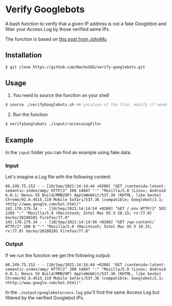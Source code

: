 # Verify Googlebots

A bash function to verify that a given IP address is not a fake Googlebot and filter your Access Log by those verified same IPs.

The function is based on [this post from JohnMu](https://johnmu.com/fake-googlebots/)

## Installation
```sh
$ git clone https://github.com/NachoSEO/verify-googlebots.git
```

## Usage
1. You need to source the function on your shell
```sh
$ source ./verifyGooglebots.sh ## Location of the file, modify if needed
```

2. Run the function
```sh
$ verifyGooglebots ./input/<accessLogFile>
```

## Example
In the `input` folder you can find an example using fake data.

### Input
Let's imagine a Log file with the following content:
```log
66.249.75.152 - - [10/Sep/2021:14:14:44 +0200] "GET /contenido-latent-semantic-index/amp/ HTTP/2" 200 14847 "-" "Mozilla/5.0 (Linux; Android 6.0.1; Nexus 5X Build/MMB29P) AppleWebKit/537.36 (KHTML, like Gecko) Chrome/92.0.4515.119 Mobile Safari/537.36 (compatible; Googlebot/2.1; +http://www.google.com/bot.html)"
142.170.179.34 - - [10/Sep/2021:14:14:54 +0200] "GET /.env HTTP/2" 503 1269 "-" "Mozilla/5.0 (Macintosh; Intel Mac OS X 10.15; rv:77.0) Gecko/20100101 Firefox/77.0"
142.170.179.34 - - [10/Sep/2021:14:14:56 +0200] "GET /wp-content/ HTTP/2" 200 0 "-" "Mozilla/5.0 (Macintosh; Intel Mac OS X 10.15; rv:77.0) Gecko/20100101 Firefox/77.0"
```

### Output
If we run the function we get the following output:
```log
66.249.75.152 - - [10/Sep/2021:14:14:44 +0200] "GET /contenido-latent-semantic-index/amp/ HTTP/2" 200 14847 "-" "Mozilla/5.0 (Linux; Android 6.0.1; Nexus 5X Build/MMB29P) AppleWebKit/537.36 (KHTML, like Gecko) Chrome/92.0.4515.119 Mobile Safari/537.36 (compatible; Googlebot/2.1; +http://www.google.com/bot.html)"
```

In the `./output/googlebotaccess.log` you'll find the same Access Log but filtered by the verified Googlebot IPs.
